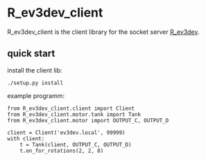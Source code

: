 R_ev3dev_client
===============

R_ev3dev_client is the client library for the socket server [R_ev3dev](https://github.com/thomasvolk/R_ev3dev).

quick start
-----------

install the client lib:

    ./setup.py install

example programm:

    from R_ev3dev_client.client import Client
    from R_ev3dev_client.motor.tank import Tank
    from R_ev3dev_client.motor import OUTPUT_C, OUTPUT_D

    client = Client('ev3dev.local', 99999)
    with client:
        t = Tank(client, OUTPUT_C, OUTPUT_D)
        t.on_for_rotations(2, 2, 8)


